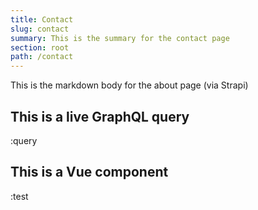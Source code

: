 ```yaml
---
title: Contact
slug: contact
summary: This is the summary for the contact page
section: root
path: /contact
---
```


This is the markdown body for the about page (via Strapi)

## This is a live GraphQL query

:query

## This is a Vue component

:test
